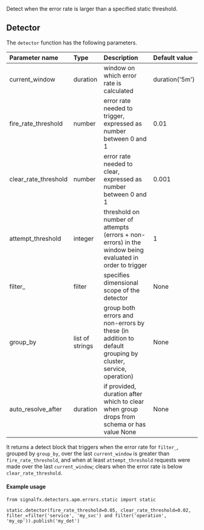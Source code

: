Detect when the error rate is larger than a specified static threshold.


## Detector

The `detector` function has the following parameters.

|Parameter name|Type|Description|Default value|
|:---|:---|:---|:---|
|current_window|duration|window on which error rate is calculated|duration('5m')|
|fire_rate_threshold|number|error rate needed to trigger, expressed as number between 0 and 1|0.01|
|clear_rate_threshold|number|error rate needed to clear, expressed as number between 0 and 1|0.001|
|attempt_threshold|integer|threshold on number of attempts (errors + non-errors) in the window being evaluated in order to trigger|1|
|filter_|filter|specifies dimensional scope of the detector|None|
|group_by|list of strings|group both errors and non-errors by these (in addition to default grouping by cluster, service, operation)|None|
|auto_resolve_after|duration|if provided, duration after which to clear when group drops from schema or has value None|None|

It returns a detect block that triggers when the error rate for `filter_`, grouped by `group_by`, over the last `current_window` is greater than `fire_rate_threshold`, and when at least `attempt_threshold` requests were made over the last `current_window`; clears when the error rate is below `clear_rate_threshold`.


#### Example usage
~~~~~~~~~~~~~~~~~~~~
from signalfx.detectors.apm.errors.static import static

static.detector(fire_rate_threshold=0.05, clear_rate_threshold=0.02, filter_=filter('service', 'my_svc') and filter('operation', 'my_op')).publish('my_det')
~~~~~~~~~~~~~~~~~~~~